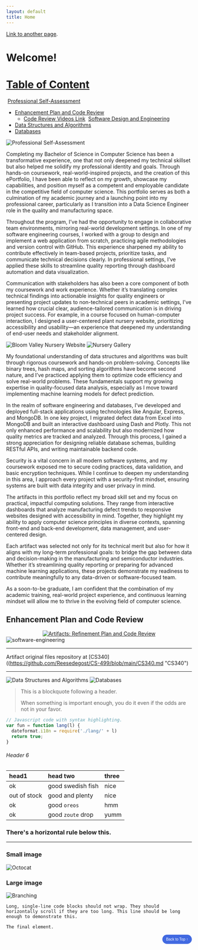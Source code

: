 ```yaml
---
layout: default
title: Home
---
```


[Link to another page](./another-page.html).

# Welcome!

# <u>Table of Content</u>

&nbsp;[Professional Self-Assessment](#self-assessment "Professional Self-Assessment")<br/>
- [Enhancement Plan and Code Review](#enhancement-plan-and-code-review)
  - [Code Review Videos Link](#code-review-videos-link)
&nbsp;[Software Design and Engineering](#software-engineering "Software Design and Engineering")<br/>
- [Data Structures and Algorithms](#data-structures-and-algorithms)
- [Databases](#databases)

<img id="Professional-self-assessment" src="images/Professional-self-assessment.jpg" alt="Professional Self-Assessment" title="Professional Self-Assessment" />

Completing my Bachelor of Science in Computer Science has been a transformative experience, one that not only deepened my technical skillset but also helped me solidify my professional identity and goals. Through hands-on coursework, real-world-inspired projects, and the creation of this ePortfolio, I have been able to reflect on my growth, showcase my capabilities, and position myself as a competent and employable candidate in the competitive field of computer science. This portfolio serves as both a culmination of my academic journey and a launching point into my professional career, particularly as I transition into a Data Science Engineer role in the quality and manufacturing space.

Throughout the program, I’ve had the opportunity to engage in collaborative team environments, mirroring real-world development settings. In one of my software engineering courses, I worked with a group to design and implement a web application from scratch, practicing agile methodologies and version control with GitHub. This experience sharpened my ability to contribute effectively in team-based projects, prioritize tasks, and communicate technical decisions clearly. In professional settings, I’ve applied these skills to streamline quality reporting through dashboard automation and data visualization.

Communication with stakeholders has also been a core component of both my coursework and work experience. Whether it’s translating complex technical findings into actionable insights for quality engineers or presenting project updates to non-technical peers in academic settings, I’ve learned how crucial clear, audience-tailored communication is in driving project success. For example, in a course focused on human-computer interaction, I designed a user-centered plant nursery website, prioritizing accessibility and usability—an experience that deepened my understanding of end-user needs and stakeholder alignment.

<img id="Bloom Valley Nursery Website" src="images/Bloom Valley Nursery.png" alt="Bloom Valley Nursery Website" title="Bloom Valley Nursery Website" />

<img id="Nursery Gallery" src="images/Nursery Gallery.png" alt="Nursery Gallery" title="Nursery Gallery" />

My foundational understanding of data structures and algorithms was built through rigorous coursework and hands-on problem-solving. Concepts like binary trees, hash maps, and sorting algorithms have become second nature, and I’ve practiced applying them to optimize code efficiency and solve real-world problems. These fundamentals support my growing expertise in quality-focused data analysis, especially as I move toward implementing machine learning models for defect prediction.

In the realm of software engineering and databases, I’ve developed and deployed full-stack applications using technologies like Angular, Express, and MongoDB. In one key project, I migrated defect data from Excel into MongoDB and built an interactive dashboard using Dash and Plotly. This not only enhanced performance and scalability but also modernized how quality metrics are tracked and analyzed. Through this process, I gained a strong appreciation for designing reliable database schemas, building RESTful APIs, and writing maintainable backend code.

Security is a vital concern in all modern software systems, and my coursework exposed me to secure coding practices, data validation, and basic encryption techniques. While I continue to deepen my understanding in this area, I approach every project with a security-first mindset, ensuring systems are built with data integrity and user privacy in mind.

The artifacts in this portfolio reflect my broad skill set and my focus on practical, impactful computing solutions. They range from interactive dashboards that analyze manufacturing defect trends to responsive websites designed with accessibility in mind. Together, they highlight my ability to apply computer science principles in diverse contexts, spanning front-end and back-end development, data management, and user-centered design.

Each artifact was selected not only for its technical merit but also for how it aligns with my long-term professional goals: to bridge the gap between data and decision-making in the manufacturing and semiconductor industries. Whether it’s streamlining quality reporting or preparing for advanced machine learning applications, these projects demonstrate my readiness to contribute meaningfully to any data-driven or software-focused team.

As a soon-to-be graduate, I am confident that the combination of my academic training, real-world project experience, and continuous learning mindset will allow me to thrive in the evolving field of computer science.

## Enhancement Plan and Code Review

<div style="text-align: center;">
	<a href="CodeReview" title="Artifacts Code Review">
		<img src="https://img.shields.io/badge/Artifacts-Refinement_Plan and_Code_Review-yellowgreen.svg?style=for-the-badge&logo=codereview" alt="Artifacts: Refinement Plan and Code Review" />
	</a>
</div>

<img id="Software Design and Engineering" src="images/software-engineering.png" alt="software-engineering" title="Software Design and Engineering" />

---

Artifact original files repository at [CS340]((https://github.com/Reesedegost/CS-499/blob/main/CS340.md "CS340")

---

<img id="Data Structures and Algorithms" src="images/ds-and-a.jpg" alt="Data Structures and Algorithms" title="Data Structures and Algorithms" />

<img id="Databases" src="images/database.avif" alt="Databases" title="Databases" />

> This is a blockquote following a header.
>
> When something is important enough, you do it even if the odds are not in your favor.

```js
// Javascript code with syntax highlighting.
var fun = function lang(l) {
  dateformat.i18n = require('./lang/' + l)
  return true;
}
```

###### Header 6

| head1        | head two          | three |
|:-------------|:------------------|:------|
| ok           | good swedish fish | nice  |
| out of stock | good and plenty   | nice  |
| ok           | good `oreos`      | hmm   |
| ok           | good `zoute` drop | yumm  |

### There's a horizontal rule below this.

* * *

### Small image

![Octocat](https://github.githubassets.com/images/icons/emoji/octocat.png)

### Large image

![Branching](https://guides.github.com/activities/hello-world/branching.png)

```
Long, single-line code blocks should not wrap. They should horizontally scroll if they are too long. This line should be long enough to demonstrate this.
```

```
The final element.
```

<div style="text-align: right;">
    <a href="#">
        <button style="font-size: 10px; font-weight: 500; background: #4169e1; color: #ffffff; border-radius: 50px; border-style: solid; border-color: #4169e1; padding: 5px 8px;">Back to Top &#8593;</button>
    </a>
</div>
